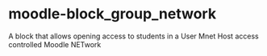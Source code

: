 moodle-block_group_network
==========================

A block that allows opening access to students in a User Mnet Host access controlled Moodle NETwork

